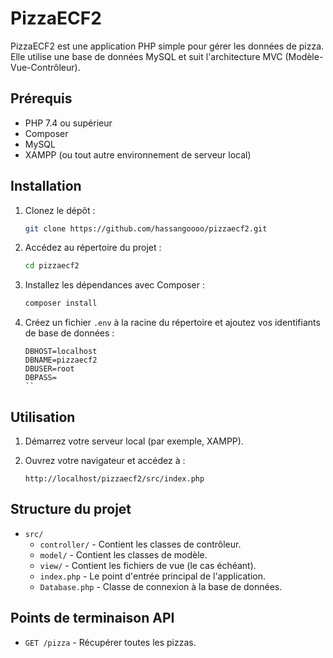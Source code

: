 # PizzaECF2

PizzaECF2 est une application PHP simple pour gérer les données de pizza. Elle utilise une base de données MySQL et suit l'architecture MVC (Modèle-Vue-Contrôleur).

## Prérequis

- PHP 7.4 ou supérieur
- Composer
- MySQL
- XAMPP (ou tout autre environnement de serveur local)

## Installation

1. Clonez le dépôt :
    ```sh
    git clone https://github.com/hassangoooo/pizzaecf2.git
    ```

2. Accédez au répertoire du projet :
    ```sh
    cd pizzaecf2
    ```

3. Installez les dépendances avec Composer :
    ```sh
    composer install
    ```

4. Créez un fichier `.env` à la racine du répertoire et ajoutez vos identifiants de base de données :
    ```env
    DBHOST=localhost
    DBNAME=pizzaecf2
    DBUSER=root
    DBPASS=
    ``

## Utilisation

1. Démarrez votre serveur local (par exemple, XAMPP).

2. Ouvrez votre navigateur et accédez à :
    ```
    http://localhost/pizzaecf2/src/index.php
    ```

## Structure du projet

- `src/`
  - `controller/` - Contient les classes de contrôleur.
  - `model/` - Contient les classes de modèle.
  - `view/` - Contient les fichiers de vue (le cas échéant).
  - `index.php` - Le point d'entrée principal de l'application.
  - `Database.php` - Classe de connexion à la base de données.

## Points de terminaison API

- `GET /pizza` - Récupérer toutes les pizzas.

